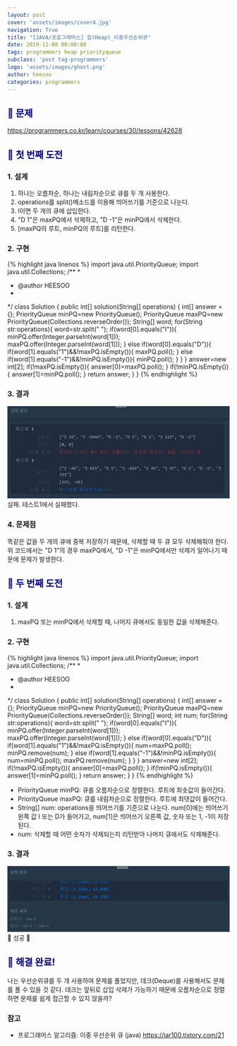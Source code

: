 ```yaml
---
layout: post
cover: 'assets/images/cover4.jpg'
navigation: True
title: "[JAVA/프로그래머스] 힙(Heap)_이중우선순위큐"
date: 2019-11-08 00:00:00
tags: programmers heap priorityqueue
subclass: 'post tag-programmers'
logo: 'assets/images/ghost.png'
author: heesoo
categories: programmers
---
```

## <span style="color:navy">👀 문제</span>
<https://programmers.co.kr/learn/courses/30/lessons/42628>


## <span style="color:navy">👊 첫 번째 도전</span>

### 1. 설계
1. 하나는 오름차순, 하나는 내림차순으로 큐를 두 개 사용한다.
2. operations를 split()메소드를 이용해 띄어쓰기를 기준으로 나눈다.
3. I이면 두 개의 큐에 삽입한다.
4. "D 1"은 maxPQ에서 삭제하고, "D -1"은 minPQ에서 삭제한다.
5. [maxPQ의 루트, minPQ의 루트]를 리턴한다.

### 2. 구현
{% highlight java linenos %}
import java.util.PriorityQueue;
import java.util.Collections;
/**
 *
 * @author HEESOO
 *
 */
class Solution {
    public int[] solution(String[] operations) {
        int[] answer = {};
        PriorityQueue<Integer> minPQ=new PriorityQueue<Integer>();
        PriorityQueue<Integer> maxPQ=new PriorityQueue<Integer>(Collections.reverseOrder());
        String[] word;
        for(String str:operations){
            word=str.split(" ");
            if(word[0].equals("I")){
                minPQ.offer(Integer.parseInt(word[1]));
                maxPQ.offer(Integer.parseInt(word[1]));
            }
            else if(word[0].equals("D")){
                if(word[1].equals("1")&&!maxPQ.isEmpty()){
                    maxPQ.poll();
                }
                else if(word[1].equals("-1")&&!minPQ.isEmpty()){
                    minPQ.poll();
                }
            }
        }
        answer=new int[2];
        if(!maxPQ.isEmpty()){
            answer[0]=maxPQ.poll();
        }
        if(!minPQ.isEmpty()){
            answer[1]=minPQ.poll();
        }
        return answer;
    }
}
{% endhighlight %}
### 3. 결과
![실행결과](./assets/images/191108_2.PNG)
실패.
테스트1에서 실패했다.

### 4. 문제점
똑같은 값을 두 개의 큐에 중복 저장하기 때문에, 삭제할 때 두 큐 모두 삭제해줘야 한다. 위 코드에서는 "D 1"의 경우 maxPQ에서, "D -1"은 minPQ에서만 삭제가 일어나기 때문에 문제가 발생한다.

## <span style="color:navy">👊 두 번째 도전</span>

### 1. 설계
1. maxPQ 또는 minPQ에서 삭제할 때, 나머지 큐에서도 동일한 값을 삭제해준다.


### 2. 구현
{% highlight java linenos %}
import java.util.PriorityQueue;
import java.util.Collections;
/**
 *
 * @author HEESOO
 *
 */
class Solution {
    public int[] solution(String[] operations) {
        int[] answer = {};
        PriorityQueue<Integer> minPQ=new PriorityQueue<Integer>();
        PriorityQueue<Integer> maxPQ=new PriorityQueue<Integer>(Collections.reverseOrder());
        String[] word;
        int num;
        for(String str:operations){
            word=str.split(" ");
            if(word[0].equals("I")){
                minPQ.offer(Integer.parseInt(word[1]));
                maxPQ.offer(Integer.parseInt(word[1]));
            }
            else if(word[0].equals("D")){
                if(word[1].equals("1")&&!maxPQ.isEmpty()){
                    num=maxPQ.poll();
                    minPQ.remove(num);
                }
                else if(word[1].equals("-1")&&!minPQ.isEmpty()){
                    num=minPQ.poll();
                    maxPQ.remove(num);
                }
            }
        }
        answer=new int[2];
        if(!maxPQ.isEmpty()){
            answer[0]=maxPQ.poll();
        }
        if(!minPQ.isEmpty()){
            answer[1]=minPQ.poll();
        }
        return answer;
    }
}
{% endhighlight %}
- PriorityQueue<Integer> minPQ: 큐를 오름차순으로 정렬한다. 루트에 최솟값이 들어간다.
- PriorityQueue<Integer> maxPQ: 큐를 내림차순으로 정렬한다. 루트에 최댓값이 들어간다.
- String[] num: operations을 띄어쓰기를 기준으로 나눈다. num[0]에는 띄어쓰기 왼쪽 값 I 또는 D가 들어가고, num[1]은 띄어쓰기 오른쪽 값, 숫자 또는 1, -1이 저장된다.
- num: 삭제할 때 어떤 숫자가 삭제되는지 리턴받아 나머지 큐에서도 삭제해준다.

### 3. 결과
![실행결과](./assets/images/191108_1.PNG)
🤟 성공 🤟

## <span style="color:navy">👏 해결 완료!</span>
나는 우선순위큐를 두 개 사용하여 문제를 풀었지만, 데크(Deque)를 사용해서도 문제를 풀 수 있을 것 같다. 데크는 앞뒤로 삽입 삭제가 가능하기 때문에 오름차순으로 정렬하면 문제를 쉽게 접근할 수 있지 않을까?

### 참고
- 프로그래머스 알고리즘: 이중 우선순위 큐 (java) <https://jar100.tistory.com/21>
